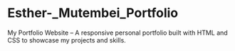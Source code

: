 # Esther-_Mutembei_Portfolio
My Portfolio Website – A responsive personal portfolio built with HTML and CSS to showcase my projects and skills.
